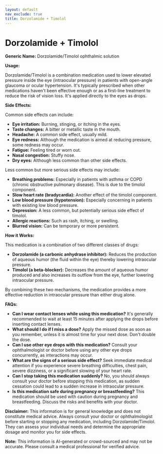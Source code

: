 ```yaml
---
layout: default
nav_exclude: true
title: Dorzolamide + Timolol
---
```


# Dorzolamide + Timolol

**Generic Name:** Dorzolamide/Timolol ophthalmic solution

**Usage:**

Dorzolamide/Timolol is a combination medication used to lower elevated pressure inside the eye (intraocular pressure) in patients with open-angle glaucoma or ocular hypertension.  It's typically prescribed when other medications haven't been effective enough or as a first-line treatment to reduce the risk of vision loss.  It's applied directly to the eyes as drops.

**Side Effects:**

Common side effects can include:

* **Eye irritation:** Burning, stinging, or itching in the eyes.
* **Taste changes:** A bitter or metallic taste in the mouth.
* **Headache:**  A common side effect, usually mild.
* **Eye redness:** Although the medication is aimed at reducing pressure, some redness may occur.
* **Fatigue:** Feeling tired or worn out.
* **Nasal congestion:** Stuffy nose.
* **Dry eyes:** Although less common than other side effects.

Less common but more serious side effects may include:

* **Breathing problems:**  Especially in patients with asthma or COPD (chronic obstructive pulmonary disease).  This is due to the timolol component.
* **Slow heart rate (bradycardia):**  Another effect of the timolol component.
* **Low blood pressure (hypotension):**  Especially concerning in patients with existing low blood pressure.
* **Depression:**  A less common, but potentially serious side effect of timolol.
* **Allergic reactions:**  Such as rash, itching, or swelling.
* **Blurred vision:**  Can be temporary or more persistent.

**How it Works:**

This medication is a combination of two different classes of drugs:

* **Dorzolamide (a carbonic anhydrase inhibitor):**  Reduces the production of aqueous humor (the fluid within the eye) thereby lowering intraocular pressure.
* **Timolol (a beta-blocker):** Decreases the amount of aqueous humor produced and also increases its outflow from the eye, further lowering intraocular pressure.

By combining these two mechanisms, the medication provides a more effective reduction in intraocular pressure than either drug alone.

**FAQs:**

* **Can I wear contact lenses while using this medication?**  It's generally recommended to wait at least 15 minutes after applying the drops before inserting contact lenses.
* **What should I do if I miss a dose?** Apply the missed dose as soon as you remember, unless it is almost time for your next dose.  Don't double the dose.
* **Can I use other eye drops with this medication?** Consult your ophthalmologist or doctor before using any other eye drops concurrently, as interactions may occur.
* **What are the signs of a serious side effect?**  Seek immediate medical attention if you experience severe breathing difficulties, chest pain, severe dizziness, or a significant slowing of your heart rate.
* **Can I stop taking this medication suddenly?**  No, you should always consult your doctor before stopping this medication, as sudden cessation could lead to a sudden increase in intraocular pressure.
* **Is this medication safe during pregnancy or breastfeeding?** This medication should be used with caution during pregnancy and breastfeeding.  Discuss the risks and benefits with your doctor.


**Disclaimer:** This information is for general knowledge and does not constitute medical advice. Always consult your doctor or ophthalmologist before starting or stopping any medication, including Dorzolamide/Timolol. They can assess your individual needs and determine the appropriate dosage and monitor you for side effects.


**Note:** This information is AI-generated or crowd-sourced and may not be accurate. Please consult a medical professional for verified advice.